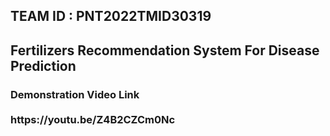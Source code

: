 <h2>TEAM ID : PNT2022TMID30319</h2>
<h2>Fertilizers Recommendation System For Disease Prediction</h2>
<h3>Demonstration Video Link
<br></br>
https://youtu.be/Z4B2CZCm0Nc </h3>
